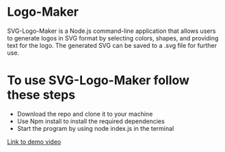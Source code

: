 # Logo-Maker

SVG-Logo-Maker is a Node.js command-line application that allows users to generate logos in SVG format by selecting colors, shapes, and providing text for the logo. The generated SVG can be saved to a .svg file for further use.




# To use SVG-Logo-Maker follow these steps
* Download the repo and clone it to your machine
* Use Npm install to install the required dependencies
* Start the program by using node index.js in the terminal 

[Link to demo video](https://drive.google.com/file/d/1j_eh9qh6SQrdC5nfhcxoYAoNYWEM6Yfn/view)